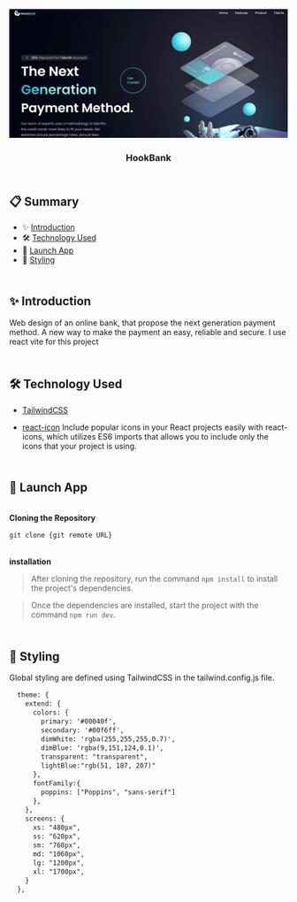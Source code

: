 <div align="center">
  <a href="https://bank-modern-cm.netlify.app/" target="_blanck"><img src="./src/assets/hookbank-min.png" alt="HookBank"></a>
  <h3 align="center">HookBank</h3>
</div>

## <br /> 📋 <a name="table">Summary</a>

- ✨ [Introduction](#introduction)
- 🛠 [Technology Used](#tech-stack)
- 🚀 [Launch App](#launch-app)
- 🎨 [Styling](#style)

## <br /> <a name="introduction">✨ Introduction</a>

Web design of an online bank, that propose the next generation payment method. A new way to make the payment an easy, reliable and secure. I use react vite for this project

## <br /> <a name="tech-stack">🛠 Technology Used</a>

- [TailwindCSS](https://tailwindcss.com/docs/installation)

- [react-icon](https://www.npmjs.com/package/react-icons)
Include popular icons in your React projects easily with react-icons, which utilizes ES6 imports that allows you to include only the icons that your project is using.
  
## <br /> <a name="launch-app">🚀 Launch App</a>

<br/>**Cloning the Repository**

```bash
git clone {git remote URL}
```

<br/>**installation**

> After cloning the repository, run the command `npm install` to install the project's dependencies.

> Once the dependencies are installed, start the project with the command `npm run dev`.

## <br /> <a name="launch-app">🚀 Styling</a>

Global styling are defined using TailwindCSS in the tailwind.config.js file.

```
  theme: {
    extend: {
      colors: {
        primary: '#00040f',
        secondary: '#00f6ff',
        dimWhite: 'rgba(255,255,255,0.7)',
        dimBlue: 'rgba(9,151,124,0.1)',
        transparent: "transparent",
        lightBlue:"rgb(51, 187, 207)"
      },
      fontFamily:{
        poppins: ["Poppins", "sans-serif"]
      },
    },
    screens: {
      xs: "480px",
      ss: "620px",
      sm: "768px",
      md: "1060px",
      lg: "1200px",
      xl: "1700px",
    }
  },
```

